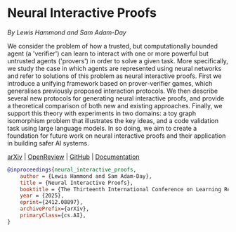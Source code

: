 # Neural Interactive Proofs

*By Lewis Hammond and Sam Adam-Day*

We consider the problem of how a trusted, but computationally bounded agent (a 'verifier') can learn to interact with one or more powerful but untrusted agents ('provers') in order to solve a given task. More specifically, we study the case in which agents are represented using neural networks and refer to solutions of this problem as neural interactive proofs. First we introduce a unifying framework based on prover-verifier games, which generalises previously proposed interaction protocols. We then describe several new protocols for generating neural interactive proofs, and provide a theoretical comparison of both new and existing approaches. Finally, we support this theory with experiments in two domains: a toy graph isomorphism problem that illustrates the key ideas, and a code validation task using large language models. In so doing, we aim to create a foundation for future work on neural interactive proofs and their application in building safer AI systems.

<!-- ![A visualisation of a neural interactive proof protocol](/_static/nip_protocol_visualisation.png) -->

<div markdown="1" class="links">

[arXiv](https://arxiv.org/abs/2412.08897) |
[OpenReview](https://openreview.net/forum?id=R2834dhBlo) |
[GitHub](https://github.com/SamAdamDay/neural-interactive-proofs) |
[Documentation](https://github.io/SamAdamDay/neural-interactive-proofs)

</div>

```bibtex
@inproceedings{neural_interactive_proofs,
    author = {Lewis Hammond and Sam Adam-Day},
    title = {Neural Interactive Proofs},
    booktitle = {The Thirteenth International Conference on Learning Representations (ICLR)},
    year = {2025},
    eprint={2412.08897},
    archivePrefix={arXiv},
    primaryClass={cs.AI},
}
```

